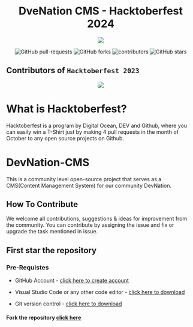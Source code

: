 <h1 align="center" >DveNation CMS - Hacktoberfest 2024</h1>

<p align="center">
     <img src="https://github.com/user-attachments/assets/5121ff55-079b-4393-9588-0cf2d2790909"> 
</p>

<p align="center">
   <img alt="GitHub pull-requests" src="https://img.shields.io/github/issues-pr/Ajiet-DevNation/DevNation-CMS">
   <img alt="GitHub forks" src="https://img.shields.io/github/forks/Ajiet-DevNation/DevNation-CMS">
   <img alt="contributors" src="https://img.shields.io/github/contributors/Ajiet-DevNation/DevNation-CMS">
   <img alt="GitHub stars" src="https://img.shields.io/github/stars/Ajiet-DevNation/DevNation-CMS">
</p>

## Contributors of `Hacktoberfest 2023`

<div align="center">

<a href="https://github.com/Ajiet-DevNation/DevNation-CMS/graphs/contributors">
  <img src="https://contrib.rocks/image?repo=Ajiet-DevNation/DevNation-CMS" />
</a>
  
</div>

# What is Hacktoberfest?

Hacktoberfest is a program by Digital Ocean, DEV and Github, where you can easily win a T-Shirt just by making 4 pull requests in the month of October to any open source projects on Github.

# DevNation-CMS

This is a community level open-source project that serves as a CMS(Content Management System) for our community DevNation.

## How To Contribute

We welcome all contributions, suggestions & ideas for improvement from the community.
You can contribute by assigning the issue and fix or upgrade the task mentioned in issue.

## First star the repository

### Pre-Requistes 

- GitHub Account - [click here to create account](https://github.com)

- Visual Studio Code or any other code editor - [click here to download](https://code.visualstudio.com/download)

- Git version control - [click here to download](https://git-scm.com/)


#### Fork the repository [click here](https://github.com/Ajiet-DevNation/DevNation-CMS/fork)

